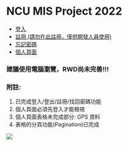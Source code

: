 # NCU MIS Project 2022

* [登入](https://qi-xiang.github.io/NCU_Project_Demo/FireBaseDemo/)
* [註冊 (請勿在此註冊，僅供開發人員使用)](https://qi-xiang.github.io/NCU_Project_Demo/FireBaseDemo/signup.html)
* [忘記密碼](https://qi-xiang.github.io/NCU_Project_Demo/FireBaseDemo/resetPassword.html)
* [個人頁面](https://qi-xiang.github.io/NCU_Project_Demo/FireBaseDemo/user_profile.html)

### 建議使用電腦瀏覽，RWD尚未完善!!!

### 附註:

1. 已完成登入/登出/註冊/找回密碼功能
2. 個人頁面必須先登入才能檢視
3. 個人頁面表格未完成部分: GPS 資料
4. 表格的分頁功能(Pagination)已完成

![](https://spy-family.net/assets/img/episodes/episode3_1.jpg)